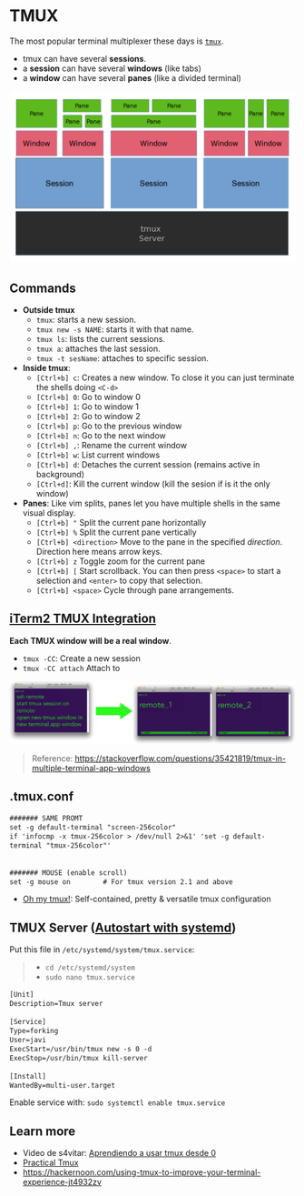 # TMUX

The most popular terminal multiplexer these days is [`tmux`](https://www.man7.org/linux/man-pages/man1/tmux.1.html).
- tmux can have several **sessions**.
- a **session** can have several **windows** (like tabs)
- a **window** can have several **panes** (like a divided terminal)

![](../img/tmux.png)


## Commands

- **Outside tmux**
  - `tmux`: starts a new session.
  - `tmux new -s NAME`: starts it with that name.
  - `tmux ls`: lists the current sessions.
  - `tmux a`: attaches the last session.
  - `tmux -t sesName`: attaches to specific session.
- **Inside tmux**:
  - `[Ctrl+b] c`: Creates a new window. To close it you can just terminate the shells doing `<C-d>`
  - `[Ctrl+b] 0`: Go to window 0
  - `[Ctrl+b] 1`: Go to window 1
  - `[Ctrl+b] 2`: Go to window 2
  - `[Ctrl+b] p`: Go to the previous window
  - `[Ctrl+b] n`: Go to the next window
  - `[Ctrl+b] ,`: Rename the current window
  - `[Ctrl+b] w`: List current windows
  - `[Ctrl+b] d`: Detaches the current session (remains active in background)
  - `[Ctrl+d]`: Kill the current window (kill the sesion if is it the only window)
- **Panes**: Like vim splits, panes let you have multiple shells in the same visual display.
  - `[Ctrl+b] "` Split the current pane horizontally
  - `[Ctrl+b] %` Split the current pane vertically
  - `[Ctrl+b] <direction>` Move to the pane in the specified _direction_. Direction here means arrow keys.
  - `[Ctrl+b] z` Toggle zoom for the current pane
  - `[Ctrl+b] [` Start scrollback. You can then press `<space>` to start a selection and `<enter>` to copy that selection.
  - `[Ctrl+b] <space>` Cycle through pane arrangements.


## [iTerm2 TMUX Integration](https://iterm2.com/documentation-tmux-integration.html)

**Each TMUX window will be a real window**.

- `tmux -CC`: Create a new session
- `tmux -CC attach` Attach to

![](../img/tmux-windows.png)

> Reference: https://stackoverflow.com/questions/35421819/tmux-in-multiple-terminal-app-windows


## .tmux.conf

```
####### SAME PROMT
set -g default-terminal "screen-256color"
if 'infocmp -x tmux-256color > /dev/null 2>&1' 'set -g default-terminal "tmux-256color"'


####### MOUSE (enable scroll)
set -g mouse on        # For tmux version 2.1 and above
```

- [Oh my tmux!](https://github.com/gpakosz/.tmux): Self-contained, pretty & versatile tmux configuration


## TMUX Server ([Autostart with systemd](https://wiki.archlinux.org/title/tmux#Autostart_with_systemd))

Put this file in `/etc/systemd/system/tmux.service`:
> - `cd /etc/systemd/system`
> - `sudo nano tmux.service`

```
[Unit]
Description=Tmux server

[Service]
Type=forking
User=javi
ExecStart=/usr/bin/tmux new -s 0 -d
ExecStop=/usr/bin/tmux kill-server

[Install]
WantedBy=multi-user.target
```

Enable service with: `sudo systemctl enable tmux.service`

## Learn more

- Video de s4vitar: [Aprendiendo a usar tmux desde 0](https://www.youtube.com/watch?v=1dDahc214co)
- [Practical Tmux](https://mutelight.org/practical-tmux)
- https://hackernoon.com/using-tmux-to-improve-your-terminal-experience-jt4932zv
